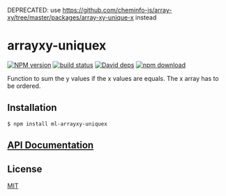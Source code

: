 DEPRECATED: use https://github.com/cheminfo-js/array-xy/tree/master/packages/array-xy-unique-x instead


# arrayxy-uniquex

  [![NPM version][npm-image]][npm-url]
  [![build status][travis-image]][travis-url]
  [![David deps][david-image]][david-url]
  [![npm download][download-image]][download-url]
  
Function to sum the y values if the x values are equals. The x array has to be ordered.

## Installation

```
$ npm install ml-arrayxy-uniquex
```

## [API Documentation](https://mljs.github.io/arrayxy-uniquex/)

## License

[MIT](./LICENSE)

[npm-image]: https://img.shields.io/npm/v/ml-arrayxy-uniquex.svg?style=flat-square
[npm-url]: https://npmjs.org/package/ml-arrayxy-uniquex
[travis-image]: https://img.shields.io/travis/mljs/arrayxy-uniquex/master.svg?style=flat-square
[travis-url]: https://travis-ci.org/mljs/arrayxy-uniquex
[david-image]: https://img.shields.io/david/mljs/arrayxy-uniquex.svg?style=flat-square
[david-url]: https://david-dm.org/mljs/arrayxy-uniquex
[download-image]: https://img.shields.io/npm/dm/ml-arrayxy-uniquex.svg?style=flat-square
[download-url]: https://npmjs.org/package/ml-arrayxy-uniquex
